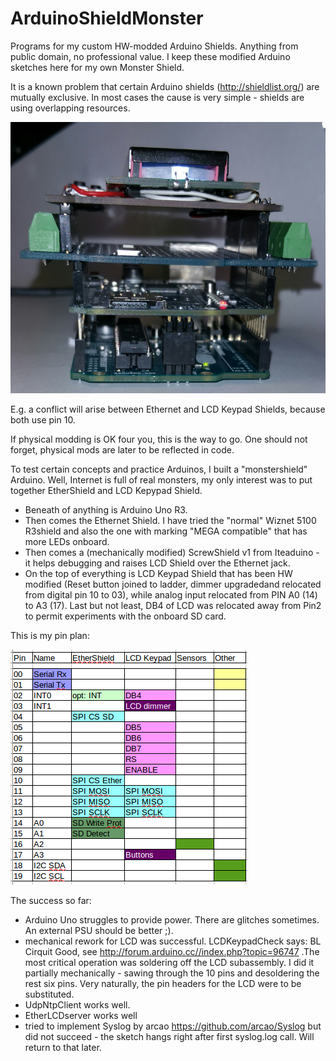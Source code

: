 # ArduinoShieldMonster
Programs for my custom HW-modded Arduino Shields. Anything from public domain, no professional value. I keep these modified Arduino sketches here for my own Monster Shield.

It is a known problem that certain Arduino shields (http://shieldlist.org/) are mutually exclusive.
In most cases the cause is very simple - shields are using overlapping resources.

![Arduino Shield Monster](Pic/20170610_225047-1c.jpg?raw=true "Arduino Shield Monster")

E.g. a conflict will arise between Ethernet and LCD Keypad Shields, because both use pin 10.

If physical modding is OK four you, this is the way to go. One should not forget, physical mods are later to be reflected in code.

To test certain concepts and practice Arduinos, I built a "monstershield" Arduino. Well, Internet is full of real monsters, my only interest was to put together EtherShield and LCD Kepypad Shield.

- Beneath of anything is Arduino Uno R3.
- Then comes the Ethernet Shield. I have tried the "normal" Wiznet 5100 R3shield and also the one with marking "MEGA compatible" that has more LEDs onboard.
- Then comes a (mechanically modified) ScrewShield v1 from Iteaduino - it helps debugging and raises LCD Shield over the Ethernet jack.
- On the top of everything is LCD Keypad Shield that has been HW modified (Reset button joined to ladder, dimmer upgradedand relocated from digital pin 10 to 03), while analog input relocated from PIN A0 (14) to A3 (17). Last but not least, DB4 of LCD was relocated away from Pin2 to permit experiments with the onboard SD card.

This is my pin plan:

![Pin Plan](Pic/Planning.png?raw=true "Avoiding Pin Conflicts")

The success so far:

- Arduino Uno struggles to provide power. There are glitches sometimes. An external PSU should be better ;). 
- mechanical rework for LCD was successful. LCDKeypadCheck says: BL Cirquit Good, see http://forum.arduino.cc//index.php?topic=96747 .The most critical operation was soldering off the LCD subassembly. I did it partially mechanically - sawing through the 10 pins and desoldering the rest six pins. Very naturally, the pin headers for the LCD were to be substituted.
- UdpNtpClient works well.
- EtherLCDserver works well
- tried to implement Syslog by arcao https://github.com/arcao/Syslog but did not succeed - the sketch hangs right after first syslog.log call. Will return to that later.
